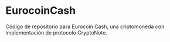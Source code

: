 # EurocoinCash
Código de repositorio para Eurocoin Cash, una criptomoneda con implementación de protocolo CryptoNote.
